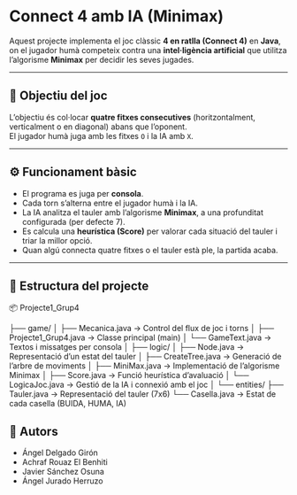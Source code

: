 # Connect 4 amb IA (Minimax)

Aquest projecte implementa el joc clàssic **4 en ratlla (Connect 4)** en **Java**, on el jugador humà competeix contra una **intel·ligència artificial** que utilitza l’algorisme **Minimax** per decidir les seves jugades.

---

## 🎯 Objectiu del joc
L’objectiu és col·locar **quatre fitxes consecutives** (horitzontalment, verticalment o en diagonal) abans que l’oponent.  
El jugador humà juga amb les fitxes `O` i la IA amb `X`.

---

## ⚙️ Funcionament bàsic
- El programa es juga per **consola**.  
- Cada torn s’alterna entre el jugador humà i la IA.  
- La IA analitza el tauler amb l’algorisme **Minimax**, a una profunditat configurada (per defecte 7).  
- Es calcula una **heurística (Score)** per valorar cada situació del tauler i triar la millor opció.  
- Quan algú connecta quatre fitxes o el tauler està ple, la partida acaba.

---

## 🧩 Estructura del projecte
📦 Projecte1_Grup4

├── game/
│   ├── Mecanica.java         → Control del flux de joc i torns
│   ├── Projecte1_Grup4.java  → Classe principal (main)
│   └── GameText.java         → Textos i missatges per consola
│
├── logic/
│   ├── Node.java         → Representació d’un estat del tauler
│   ├── CreateTree.java   → Generació de l’arbre de moviments
│   ├── MiniMax.java      → Implementació de l’algorisme Minimax
│   ├── Score.java        → Funció heurística d’avaluació
│   └── LogicaJoc.java    → Gestió de la IA i connexió amb el joc
│
└── entities/
    ├── Tauler.java     → Representació del tauler (7x6)
    └── Casella.java    → Estat de cada casella (BUIDA, HUMA, IA)


## 👥 Autors
- Ángel Delgado Girón
- Achraf Rouaz El Benhiti
- Javier Sánchez Osuna
- Ángel Jurado Herruzo
